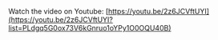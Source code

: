 Watch the video on Youtube: [https://youtu.be/2z6JCVftUYI](https://youtu.be/2z6JCVftUYI?list=PLdgq5G0ox73V6kGnruo1oYPy1O0OQU40B)